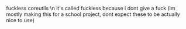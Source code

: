 fuckless coreutils \n
it's called fuckless because i dont give a fuck
(im mostly making this for a school project, dont expect these to be actually nice to use)
